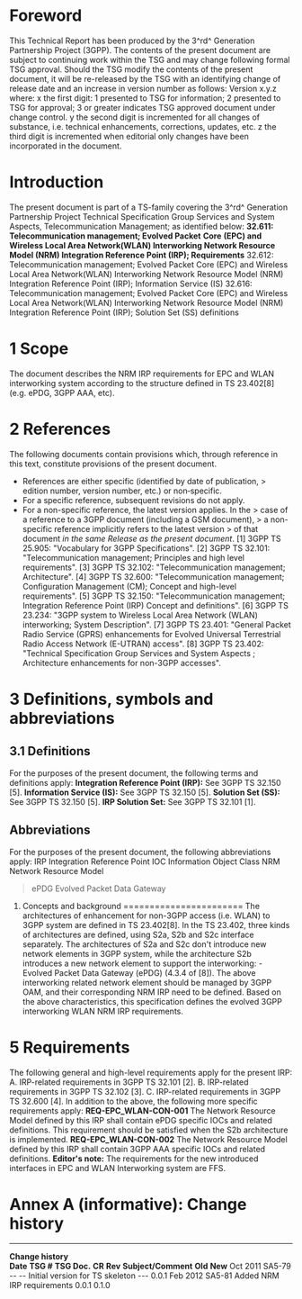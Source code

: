 # Foreword
This Technical Report has been produced by the 3^rd^ Generation Partnership
Project (3GPP).
The contents of the present document are subject to continuing work within the
TSG and may change following formal TSG approval. Should the TSG modify the
contents of the present document, it will be re-released by the TSG with an
identifying change of release date and an increase in version number as
follows:
Version x.y.z
where:
x the first digit:
1 presented to TSG for information;
2 presented to TSG for approval;
3 or greater indicates TSG approved document under change control.
y the second digit is incremented for all changes of substance, i.e. technical
enhancements, corrections, updates, etc.
z the third digit is incremented when editorial only changes have been
incorporated in the document.
# Introduction
The present document is part of a TS-family covering the 3^rd^ Generation
Partnership Project Technical Specification Group Services and System Aspects,
Telecommunication Management; as identified below:
**32.611: Telecommunication management; Evolved Packet** **Core** **(EPC) and
Wireless Local Area Network(WLAN) Interworking Network Resource Model (NRM)
Integration Reference Point (IRP); Requirements**
32.612: Telecommunication management; Evolved Packet Core (EPC) and Wireless
Local Area Network(WLAN) Interworking Network Resource Model (NRM) Integration
Reference Point (IRP); Information Service (IS)
32.616: Telecommunication management; Evolved Packet Core (EPC) and Wireless
Local Area Network(WLAN) Interworking Network Resource Model (NRM) Integration
Reference Point (IRP); Solution Set (SS) definitions
# 1 Scope
The document describes the NRM IRP requirements for EPC and WLAN interworking
system according to the structure defined in TS 23.402[8] (e.g. ePDG, 3GPP
AAA, etc).
# 2 References
The following documents contain provisions which, through reference in this
text, constitute provisions of the present document.
  * References are either specific (identified by date of publication, > edition number, version number, etc.) or non‑specific.
  * For a specific reference, subsequent revisions do not apply.
  * For a non-specific reference, the latest version applies. In the > case of a reference to a 3GPP document (including a GSM document), > a non-specific reference implicitly refers to the latest version > of that document _in the same Release as the present document_.
[1] 3GPP TS 25.905: \"Vocabulary for 3GPP Specifications\".
[2] 3GPP TS 32.101: \"Telecommunication management; Principles and high level
requirements\".
[3] 3GPP TS 32.102: \"Telecommunication management; Architecture\".
[4] 3GPP TS 32.600: \"Telecommunication management; Configuration Management
(CM); Concept and high-level requirements\".
[5] 3GPP TS 32.150: \"Telecommunication management; Integration Reference
Point (IRP) Concept and definitions\".
[6] 3GPP TS 23.234: \"3GPP system to Wireless Local Area Network (WLAN)
interworking; System Description\".
[7] 3GPP TS 23.401: "General Packet Radio Service (GPRS) enhancements for
Evolved Universal Terrestrial Radio Access Network (E-UTRAN) access".
[8] 3GPP TS 23.402: \"Technical Specification Group Services and System
Aspects ; Architecture enhancements for non-3GPP accesses\".
# 3 Definitions, symbols and abbreviations
## 3.1 Definitions
For the purposes of the present document, the following terms and definitions
apply:
**Integration Reference Point (IRP):** See 3GPP TS 32.150 [5].
**Information Service (IS):** See 3GPP TS 32.150 [5].
**Solution Set (SS):** See 3GPP TS 32.150 [5].
**IRP Solution Set:** See 3GPP TS 32.101 [1].
## Abbreviations
For the purposes of the present document, the following abbreviations apply:
IRP Integration Reference Point
IOC Information Object Class
NRM Network Resource Model
> ePDG Evolved Packet Data Gateway
  1. Concepts and background =======================
The architectures of enhancement for non-3GPP access (i.e. WLAN) to 3GPP
system are defined in TS 23.402[8]. In the TS 23.402, three kinds of
architectures are defined, using S2a, S2b and S2c interface separately. The
architectures of S2a and S2c don't introduce new network elements in 3GPP
system, while the architecture S2b introduces a new network element to support
the interworking:
\- Evolved Packet Data Gateway (ePDG) (4.3.4 of [8]).
The above interworking related network element should be managed by 3GPP OAM,
and their corresponding NRM IRP need to be defined.
Based on the above characteristics, this specification defines the evolved
3GPP interworking WLAN NRM IRP requirements.
# 5 Requirements
The following general and high-level requirements apply for the present IRP:
A. IRP-related requirements in 3GPP TS 32.101 [2].
B. IRP-related requirements in 3GPP TS 32.102 [3].
C. IRP-related requirements in 3GPP TS 32.600 [4].
In addition to the above, the following more specific requirements apply:
**REQ-EPC_WLAN-CON-001** The Network Resource Model defined by this IRP shall
contain ePDG specific IOCs and related definitions. This requirement should be
satisfied when the S2b architecture is implemented.
**REQ-EPC_WLAN-CON-002** The Network Resource Model defined by this IRP shall
contain 3GPP AAA specific IOCs and related definitions.
**Editor's note:** The requirements for the new introduced interfaces in EPC
and WLAN Interworking system are FFS.
# Annex A (informative): Change history
* * *
**Change history**  
**Date** **TSG #** **TSG Doc.** **CR** **Rev** **Subject/Comment** **Old**
**New** Oct 2011 SA5-79 -- -- Initial version for TS skeleton --- 0.0.1 Feb
2012 SA5-81 Added NRM IRP requirements 0.0.1 0.1.0